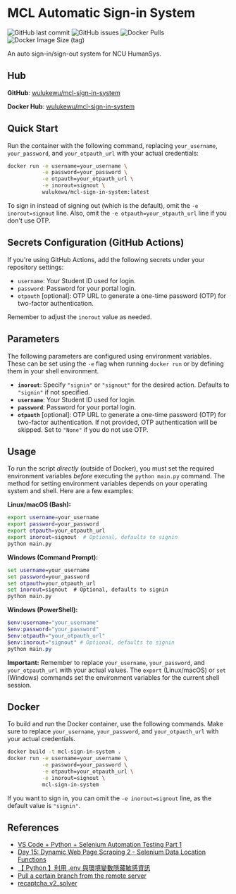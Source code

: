 # MCL Automatic Sign-in System

![GitHub last commit](https://img.shields.io/github/last-commit/wulukewu/mcl-sign-in-system?style=for-the-badge)
![GitHub issues](https://img.shields.io/github/issues/wulukewu/mcl-sign-in-system?style=for-the-badge)
![Docker Pulls](https://img.shields.io/docker/pulls/wulukewu/mcl-sign-in-system?style=for-the-badge)
![Docker Image Size (tag)](https://img.shields.io/docker/image-size/wulukewu/mcl-sign-in-system/latest?label=latest%20image%20size&style=for-the-badge)

An auto sign-in/sign-out system for NCU HumanSys. 

## Hub

**GitHub**: [wulukewu/mcl-sign-in-system](https://github.com/wulukewu/mcl-sign-in-system)

**Docker Hub**: [wulukewu/mcl-sign-in-system](https://hub.docker.com/r/wulukewu/mcl-sign-in-system)

## Quick Start

Run the container with the following command, replacing `your_username`, `your_password`, and `your_otpauth_url` with your actual credentials:

```bash
docker run -e username=your_username \
           -e password=your_password \
           -e otpauth=your_otpauth_url \
           -e inorout=signout \
           wulukewu/mcl-sign-in-system:latest
```

To sign in instead of signing out (which is the default), omit the `-e inorout=signout` line.  Also, omit the `-e otpauth=your_otpauth_url` line if you don't use OTP.

## Secrets Configuration (GitHub Actions)

If you're using GitHub Actions, add the following secrets under your repository settings:

- `username`: Your Student ID used for login.
- `password`: Password for your portal login.
- `otpauth` [optional]: OTP URL to generate a one-time password (OTP) for two-factor authentication.

Remember to adjust the `inorout` value as needed.

## Parameters

The following parameters are configured using environment variables.  These can be set using the `-e` flag when running `docker run` or by defining them in your shell environment.

- **`inorout`**: Specify `"signin"` or `"signout"` for the desired action. Defaults to `"signin"` if not specified.
- **`username`**: Your Student ID used for login.
- **`password`**: Password for your portal login.
- **`otpauth`** [optional]: OTP URL to generate a one-time password (OTP) for two-factor authentication.  If not provided, OTP authentication will be skipped.  Set to `"None"` if you do not use OTP.

## Usage

To run the script *directly* (outside of Docker), you must set the required environment variables *before* executing the `python main.py` command. The method for setting environment variables depends on your operating system and shell. Here are a few examples:

**Linux/macOS (Bash):**

```bash
export username=your_username
export password=your_password
export otpauth=your_otpauth_url
export inorout=signout  # Optional, defaults to signin
python main.py
```

**Windows (Command Prompt):**

```cmd
set username=your_username
set password=your_password
set otpauth=your_otpauth_url
set inorout=signout  # Optional, defaults to signin
python main.py
```

**Windows (PowerShell):**

```powershell
$env:username="your_username"
$env:password="your_password"
$env:otpauth="your_otpauth_url"
$env:inorout="signout" # Optional, defaults to signin
python main.py
```

**Important:**  Remember to replace `your_username`, `your_password`, and `your_otpauth_url` with your actual values. The `export` (Linux/macOS) or `set` (Windows) commands set the environment variables for the current shell session.

## Docker

To build and run the Docker container, use the following commands.  Make sure to replace `your_username`, `your_password`, and `your_otpauth_url` with your actual credentials.

```sh
docker build -t mcl-sign-in-system .
docker run -e username=your_username \
           -e password=your_password \
           -e otpauth=your_otpauth_url \
           -e inorout=signout \
           mcl-sign-in-system
```

If you want to sign in, you can omit the `-e inorout=signout` line, as the default value is `"signin"`.

## References

- [VS Code + Python + Selenium Automation Testing Part 1](https://medium.com/begonia-design/vs-code-python-selenium-%E8%87%AA%E5%8B%95%E5%8C%96%E6%B8%AC%E8%A9%A6-part-1-30d6c0ea92af)
- [Day 15: Dynamic Web Page Scraping 2 - Selenium Data Location Functions](https://ithelp.ithome.com.tw/articles/10300961)
- [【 Python 】利用 .env 與環境變數隱藏敏感資訊](https://learningsky.io/python-use-environmental-variables-to-hide-sensitive-information/)
- [Pull a certain branch from the remote server](https://stackoverflow.com/questions/1709177/pull-a-certain-branch-from-the-remote-server)
- [recaptcha_v2_solver](https://github.com/ohyicong/recaptcha_v2_solver)
